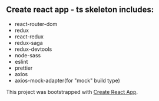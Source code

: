 ## Create react app - ts skeleton includes:

-   react-router-dom
-   redux
-   react-redux
-   redux-saga
-   redux-devtools
-   node-sass
-   eslint
-   prettier
-   axios
-   axios-mock-adapter(for "mock" build type)

This project was bootstrapped with [Create React App](https://github.com/facebook/create-react-app).
